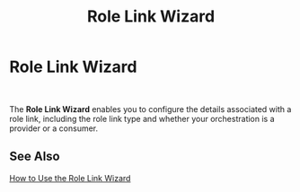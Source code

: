 ﻿---
title: Role Link Wizard
TOCTitle: Role Link Wizard
ms:assetid: f067aff7-cd45-43be-9038-451003776ae5
ms:mtpsurl: https://msdn.microsoft.com/en-us/library/Aa561845(v=BTS.80)
ms:contentKeyID: 51533329
ms.date: 08/30/2017
mtps_version: v=BTS.80
f1_keywords:
- bts10.orch.shape.role.wizard
---

# Role Link Wizard

 

The **Role Link Wizard** enables you to configure the details associated with a role link, including the role link type and whether your orchestration is a provider or a consumer.

## See Also

[How to Use the Role Link Wizard](https://msdn.microsoft.com/library/aa561458\(v=bts.80\))

